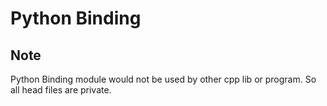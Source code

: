 # Python Binding
## Note
Python Binding module would not be used by other cpp lib or program. So all head files are private.